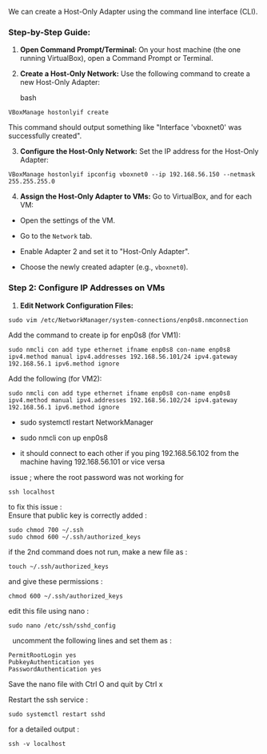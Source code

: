 We can create a Host-Only Adapter using the command line interface (CLI).

### Step-by-Step Guide:

1. **Open Command Prompt/Terminal:** On your host machine (the one running VirtualBox), open a Command Prompt or Terminal.
    
2. **Create a Host-Only Network:** Use the following command to create a new Host-Only Adapter:
    
    bash
```
VBoxManage hostonlyif create
```
This command should output something like "Interface 'vboxnet0' was successfully created".
    
3.  **Configure the Host-Only Network:** Set the IP address for the Host-Only Adapter:
```
VBoxManage hostonlyif ipconfig vboxnet0 --ip 192.168.56.150 --netmask 255.255.255.0
```

4. **Assign the Host-Only Adapter to VMs:** Go to VirtualBox, and for each VM:

- Open the settings of the VM.
    
- Go to the `Network` tab.
    
- Enable Adapter 2 and set it to "Host-Only Adapter".
    
- Choose the newly created adapter (e.g., `vboxnet0`).

### Step 2: Configure IP Addresses on VMs

1. **Edit Network Configuration Files:**
```
sudo vim /etc/NetworkManager/system-connections/enp0s8.nmconnection
```

Add the command to create ip for enp0s8 (for VM1):
```
sudo nmcli con add type ethernet ifname enp0s8 con-name enp0s8 ipv4.method manual ipv4.addresses 192.168.56.101/24 ipv4.gateway 192.168.56.1 ipv6.method ignore
```



Add the following (for VM2):
```
sudo nmcli con add type ethernet ifname enp0s8 con-name enp0s8 ipv4.method manual ipv4.addresses 192.168.56.102/24 ipv4.gateway 192.168.56.1 ipv6.method ignore
```


- sudo systemctl restart NetworkManager

- sudo nmcli con up enp0s8
- it should connect to each other if you ping 192.168.56.102 from the machine having 192.168.56.101 or vice versa



 issue ; where the root password was not working for   
```  
ssh localhost   
```  
to fix this issue :   
Ensure that public key is correctly added :

```  
sudo chmod 700 ~/.ssh  
sudo chmod 600 ~/.ssh/authorized_keys  
```  
if the 2nd command does not run, make a new file as :   
```  
touch ~/.ssh/authorized_keys  
```  
and give these permissions :   
```  
chmod 600 ~/.ssh/authorized_keys  
```  
edit this file using nano :

```  
sudo nano /etc/ssh/sshd_config  
```

  uncomment the following lines and set them as :   
```  
PermitRootLogin yes  
PubkeyAuthentication yes  
PasswordAuthentication yes  
```  
Save the nano file with Ctrl O and quit by Ctrl x

Restart the ssh service :  
```  
sudo systemctl restart sshd  
```  
for a detailed output :   
```  
ssh -v localhost  
```